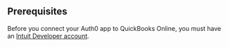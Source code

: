 ## Prerequisites
Before you connect your Auth0 app to QuickBooks Online, you must have an [Intuit Developer account](https://accounts.intuit.com/signup.html).
